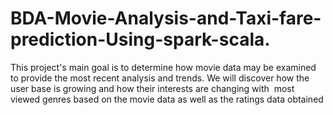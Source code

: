 # BDA-Movie-Analysis-and-Taxi-fare-prediction-Using-spark-scala.
This project's main goal is to determine how movie data may be examined to provide the most recent analysis and trends. We will discover how the user base is growing and how their interests are changing with  most viewed genres based on the movie data as well as the ratings data obtained 
